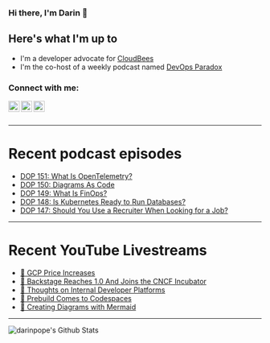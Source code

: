 ### Hi there, I'm Darin 👋

## Here's what I'm up to
- I'm a developer advocate for [CloudBees][cloudbees-website]
- I'm the co-host of a weekly podcast named [DevOps Paradox][dop-website]

### Connect with me:

[<img align="left" alt="darinpope | Twitter" width="22px" src="https://cdn.jsdelivr.net/npm/simple-icons@v3/icons/twitter.svg" />][twitter]
[<img align="left" alt="darinpope | LinkedIn" width="22px" src="https://cdn.jsdelivr.net/npm/simple-icons@v3/icons/linkedin.svg" />][linkedin]
[<img align="left" alt="darinpope | Instagram" width="22px" src="https://cdn.jsdelivr.net/npm/simple-icons@v3/icons/instagram.svg" />][instagram]

<br />
<br />

---

# Recent podcast episodes
<!-- BLOG-POST-LIST:START -->
- [DOP 151: What Is OpenTelemetry?](https://www.devopsparadox.com/episodes/what-is-opentelemetry-151/)
- [DOP 150: Diagrams As Code](https://www.devopsparadox.com/episodes/diagrams-as-code-150/)
- [DOP 149: What Is FinOps?](https://www.devopsparadox.com/episodes/what-is-finops-149/)
- [DOP 148: Is Kubernetes Ready to Run Databases?](https://www.devopsparadox.com/episodes/is-kubernetes-ready-to-run-databases-148/)
- [DOP 147: Should You Use a Recruiter When Looking for a Job?](https://www.devopsparadox.com/episodes/should-you-use-a-recruiter-when-looking-for-a-job-147/)
<!-- BLOG-POST-LIST:END -->

---

# Recent YouTube Livestreams
<!-- YOUTUBE:START -->
- [🔴 GCP Price Increases](https://www.youtube.com/watch?v=YLUx-9vukBI)
- [🔴 Backstage Reaches 1.0 And Joins the CNCF Incubator](https://www.youtube.com/watch?v=nl4JFeUW7DU)
- [🔴 Thoughts on Internal Developer Platforms](https://www.youtube.com/watch?v=ffu7tGtjevU)
- [🔴 Prebuild Comes to Codespaces](https://www.youtube.com/watch?v=GEh-akb2xZ0)
- [🔴 Creating Diagrams with Mermaid](https://www.youtube.com/watch?v=1bYVqYhTGVY)
<!-- YOUTUBE:END -->

---

<img align="left" alt="darinpope's Github Stats" src="https://github-readme-stats.codestackr.vercel.app/api?username=darinpope&show_icons=true&hide_border=true" />


[website]: https://www.darinpope.com/
[twitter]: https://twitter.com/darinpope
[youtube]: https://youtube.com/darinpope
[instagram]: https://instagram.com/darinpope
[linkedin]: https://linkedin.com/in/darinpope
[cloudbees-website]: https://www.cloudbees.com/
[dop-website]: https://www.devopsparadox.com/

<!--
**darinpope/darinpope** is a ✨ _special_ ✨ repository because its `README.md` (this file) appears on your GitHub profile.

Here are some ideas to get you started:

- 🔭 I’m currently working on ...
- 🌱 I’m currently learning ...
- 👯 I’m looking to collaborate on ...
- 🤔 I’m looking for help with ...
- 💬 Ask me about ...
- 📫 How to reach me: ...
- 😄 Pronouns: ...
- ⚡ Fun fact: ...
-->
